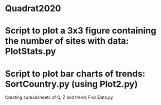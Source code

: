 # Quadrat2020


# Script to plot a 3x3 figure containing the number of sites with data: PlotStats.py

# Script to plot bar charts of trends: SortCountry.py (using Plot2.py)

Creating spreadsheets of Q, Z and trend: FinalData.py

